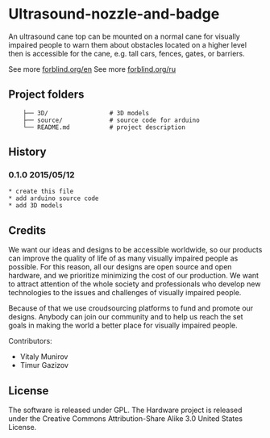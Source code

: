 ﻿# Ultrasound-nozzle-and-badge

An ultrasound cane top can be mounted on a normal cane for visually impaired people to warn them about obstacles located 
on a higher level then is accessible for the cane, e.g. tall cars, fences, gates, or barriers.

See more [forblind.org/en](http://forblind.org/en/)
See more [forblind.org/ru](http://forblind.org/ru/)


## Project folders

```
    ├── 3D/                 # 3D models
    ├── source/             # source code for arduino
    └── README.md           # project description
```

## History

### 0.1.0 2015/05/12
    * create this file
    * add arduino source code
    * add 3D models

## Credits

We want our ideas and designs to be accessible worldwide, so our products can improve the quality of life of as many 
visually impaired people as possible. For this reason, all our designs are open source and open hardware, and we 
prioritize minimizing the cost of our production. We want to attract attention of the whole society and professionals 
who develop new technologies to the issues and challenges of visually impaired people.

Because of that we use croudsourcing platforms to fund and promote our designs. Anybody can join our community and to help
us reach the set goals in making the world a better place for visually impaired people.

Contributors:
 * Vitaly Munirov
 * Timur Gazizov

## License

The software is released under GPL.
The Hardware project is released under the Creative Commons Attribution-Share Alike 3.0 United States License.


